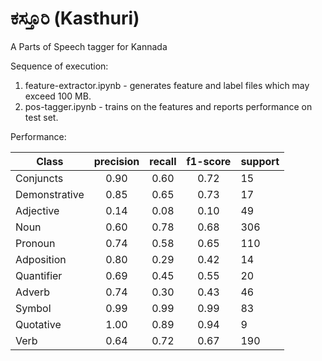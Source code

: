 # ಕಸ್ತೂರಿ (Kasthuri) 
A Parts of Speech tagger for Kannada

Sequence of execution:
1. feature-extractor.ipynb - generates feature and label files which may exceed 100 MB.
2. pos-tagger.ipynb - trains on the features and reports performance on test set.

Performance:

|          Class   | precision  | recall | f1-score  | support |
| ---------------- |:----------:|:------:|:---------:|:--------|
|      Conjuncts   |    0.90    |  0.60  |    0.72   |     15  |
|  Demonstrative   |    0.85    |  0.65  |    0.73   |     17  |
|      Adjective   |    0.14    |  0.08  |    0.10   |     49  |
|           Noun   |    0.60    |  0.78  |    0.68   |    306  |
|        Pronoun   |    0.74    |  0.58  |    0.65   |    110  |
|     Adposition   |    0.80    |  0.29  |    0.42   |     14  |
|     Quantifier   |    0.69    |  0.45  |    0.55   |     20  |
|         Adverb   |    0.74    |  0.30  |    0.43   |     46  |
|         Symbol   |    0.99    |  0.99  |    0.99   |     83  |
|      Quotative   |    1.00    |  0.89  |    0.94   |      9  |
|           Verb   |    0.64    |  0.72  |    0.67   |    190  |
